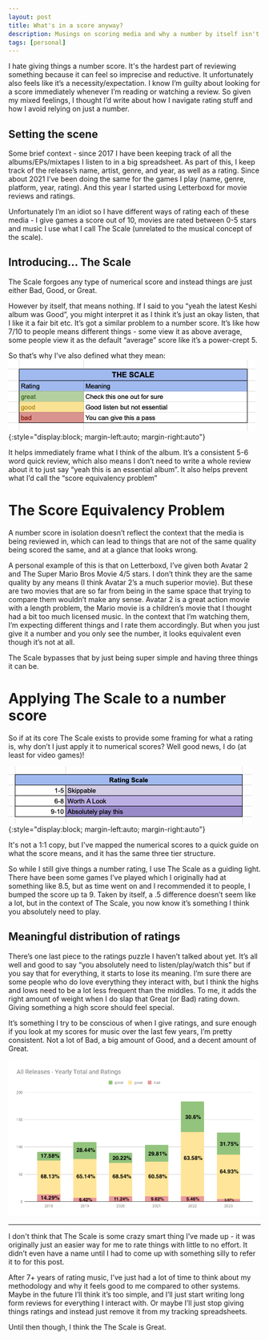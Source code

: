 ```yaml
---
layout: post
title: What's in a score anyway?
description: Musings on scoring media and why a number by itself isn't insightful
tags: [personal]
---
```


I hate giving things a number score. It's the hardest part of reviewing something because it can feel so imprecise and reductive. It unfortunately also feels like it’s a necessity/expectation. I know I’m guilty about looking for a score immediately whenever I’m reading or watching a review. So given my mixed feelings, I thought I’d write about how I navigate rating stuff and how I avoid relying on just a number. 

## Setting the scene
Some brief context - since 2017 I have been keeping track of all the albums/EPs/mixtapes I listen to in a big spreadsheet. As part of this, I keep track of the release’s name, artist, genre, and year, as well as a rating. Since about 2021 I’ve been doing the same for the games I play (name, genre, platform, year, rating). And this year I started using Letterboxd for movie reviews and ratings. 

Unfortunately I’m an idiot so I have different ways of rating each of these media - I give games a score out of 10, movies are rated between 0-5 stars and music I use what I call The Scale (unrelated to the musical concept of the scale). 

## Introducing… The Scale 
The Scale forgoes any type of numerical score and instead things are just either Bad, Good, or Great. 

However by itself, that means nothing. If I said to you “yeah the latest Keshi album was Good”, you might interpret it as I think it’s just an okay listen, that I like it a fair bit etc. It’s got a similar problem to a number score. It’s like how 7/10 to people means different things - some view it as above average, some people view it as the default “average” score like it’s a power-crept 5. 

So that’s why I’ve also defined what they mean:
![A table which breaks down the three different tiers of The Scale. Great - Check this one out for sure, Good - Good but not essential listening, Bad - You can give this a pass](/public/images/2023-11/the-scale.png){:style="display:block; margin-left:auto; margin-right:auto"}

It helps immediately frame what I think of the album. It’s a consistent 5-6 word quick review, which also means I don’t need to write a whole review about it to just say “yeah this is an essential album”.  It also helps prevent what I’d call the “score equivalency problem”

# The Score Equivalency Problem 
A number score in isolation doesn’t reflect the context that the media is being reviewed in, which can lead to things that are not of the same quality being scored the same, and at a glance that looks wrong. 

A personal example of this is that on Letterboxd, I’ve given both Avatar 2 and The Super Mario Bros Movie 4/5 stars. I don’t think they are the same quality by any means (I think Avatar 2’s a much superior movie). But these are two movies that are so far from being in the same space that trying to compare them wouldn’t make any sense. Avatar 2 is a great action movie with a length problem, the Mario movie is a children’s movie that I thought had a bit too much licensed music. In the context that I’m watching them, I’m expecting different things and I rate them accordingly. But when you just give it a number and you only see the number, it looks equivalent even though it’s not at all. 

The Scale bypasses that by just being super simple and having three things it can be. 

# Applying The Scale to a number score  
So if at its core The Scale exists to provide some framing for what a rating is, why don’t I just apply it to numerical scores? Well good news, I do (at least for video games)!

![A table which mapping three tiers of scores to a value, similar to The Scale. 1-5 - Skippable, 6-8 - Worth A Look, 9-10 - Absolutely play this](/public/images/2023-11/game-scale.png){:style="display:block; margin-left:auto; margin-right:auto"}

It's not a 1:1 copy, but I've mapped the numerical scores to a quick guide on what the score means, and it has the same three tier structure.

So while I still give things a number rating, I use The Scale as a guiding light. There have been some games I’ve played which I originally had at something like 8.5, but as time went on and I recommended it to people, I bumped the score up ta 9. Taken by itself, a .5 difference doesn’t seem like a lot, but in the context of The Scale, you now know it’s something I think you absolutely need to play. 


## Meaningful distribution of ratings
There’s one last piece to the ratings puzzle I haven’t talked about yet. It’s all well and good to say “you absolutely need to listen/play/watch this” but if you say that for everything, it starts to lose its meaning. I’m sure there are some people who do love everything they interact with, but I think the highs and lows need to be a lot less frequent than the middles. To me, it adds the right amount of weight when I do slap that Great (or Bad) rating down. Giving something a high score should feel special.

It’s something I try to be conscious of when I give ratings, and sure enough if you look at my scores for music over the last few years, I’m pretty consistent. Not a lot of Bad, a big amount of Good, and a decent amount of Great. 

![A graph breaking down the ratings I've given to all the music I've listened to since 2018. The percentage of Greats average 26.39%, Goods average 64.93% and Bads average 8.68%](/public/images/2023-11/score-distribution.png)

<hr>
I don't think that The Scale is some crazy smart thing I’ve made up - it was originally just an easier way for me to rate things with little to no effort. It didn’t even have a name until I had to come up with something silly to refer it to for this post. 

After 7+ years of rating music, I’ve just had a lot of time to think about my methodology and why it feels good to me compared to other systems. Maybe in the future I’ll think it’s too simple, and I’ll just start writing long form reviews for everything I interact with. Or maybe I’ll just stop giving things ratings and instead just remove it from my tracking spreadsheets.

Until then though, I think the The Scale is Great.

